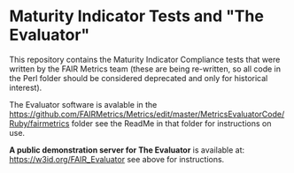# Maturity Indicator Tests and "The Evaluator"

This repository contains the Maturity Indicator Compliance tests that were written by the FAIR Metrics team (these are being re-written, so all code in the Perl folder should be considered deprecated and only for historical interest).  

The Evaluator software is avalable in the https://github.com/FAIRMetrics/Metrics/edit/master/MetricsEvaluatorCode/Ruby/fairmetrics folder  see the ReadMe in that folder for instructions on use.

**A public demonstration server for The Evaluator** is available at:  https://w3id.org/FAIR_Evaluator  see above for instructions.
